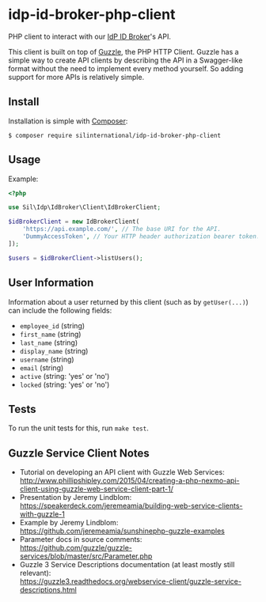# idp-id-broker-php-client
PHP client to interact with our [IdP ID Broker](https://github.com/silinternational/idp-id-broker)'s API.

This client is built on top of 
[Guzzle](http://docs.guzzlephp.org/en/stable/), the PHP HTTP Client. 
Guzzle has a simple way to create API clients by describing the API in a 
Swagger-like format without the need to implement every method yourself. So 
adding support for more APIs is relatively simple.


## Install ##
Installation is simple with [Composer](https://getcomposer.org/):

    $ composer require silinternational/idp-id-broker-php-client


## Usage ##

Example:

```php
<?php

use Sil\Idp\IdBroker\Client\IdBrokerClient;

$idBrokerClient = new IdBrokerClient(
    'https://api.example.com/', // The base URI for the API.
    'DummyAccessToken', // Your HTTP header authorization bearer token.
]);

$users = $idBrokerClient->listUsers();
```

## User Information ##
Information about a user returned by this client (such as by `getUser(...)`) can
include the following fields:

- `employee_id` (string)
- `first_name` (string)
- `last_name` (string)
- `display_name` (string)
- `username` (string)
- `email` (string)
- `active` (string: 'yes' or 'no')
- `locked` (string: 'yes' or 'no')


## Tests ##

To run the unit tests for this, run `make test`.


## Guzzle Service Client Notes ##
- Tutorial on developing an API client with Guzzle Web Services:  
  <http://www.phillipshipley.com/2015/04/creating-a-php-nexmo-api-client-using-guzzle-web-service-client-part-1/>
- Presentation by Jeremy Lindblom:  
  <https://speakerdeck.com/jeremeamia/building-web-service-clients-with-guzzle-1>
- Example by Jeremy Lindblom:  
  <https://github.com/jeremeamia/sunshinephp-guzzle-examples>
- Parameter docs in source comments:  
  <https://github.com/guzzle/guzzle-services/blob/master/src/Parameter.php>
- Guzzle 3 Service Descriptions documentation (at least mostly still relevant):  
  <https://guzzle3.readthedocs.org/webservice-client/guzzle-service-descriptions.html>
